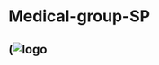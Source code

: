 # Medical-group-SP
## (![logo](https://user-images.githubusercontent.com/125681424/221232604-c492d79d-32aa-43e2-a67a-e98d0ee0eeb7.PNG)




